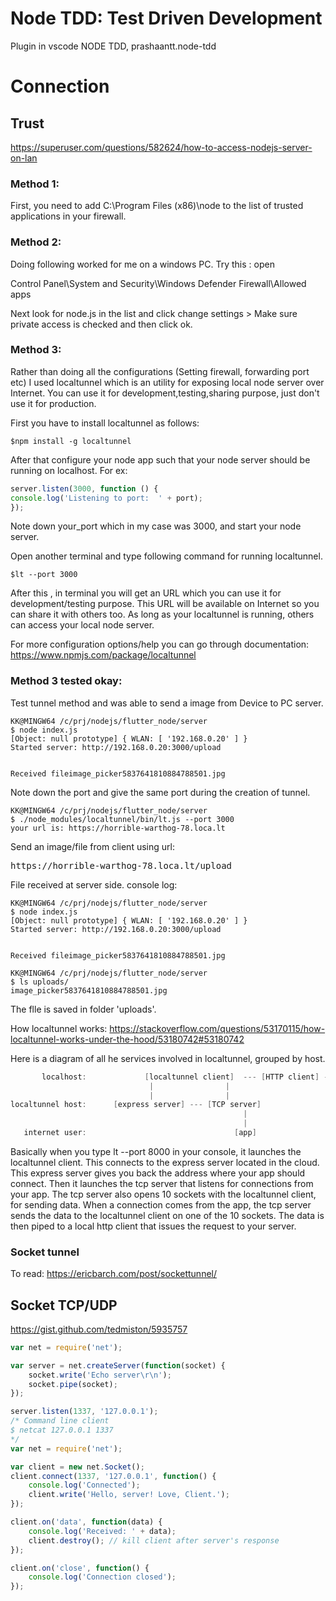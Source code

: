 
# Node TDD: Test Driven Development

Plugin in vscode NODE TDD, prashaantt.node-tdd

# Connection
## Trust 

https://superuser.com/questions/582624/how-to-access-nodejs-server-on-lan

### Method 1: 
First, you need to add C:\Program Files (x86)\node to the list of trusted applications in your firewall.

### Method 2: 
Doing following worked for me on a windows PC. Try this : open

Control Panel\System and Security\Windows Defender Firewall\Allowed apps

Next look for node.js in the list and click change settings > Make sure private access is checked and then click ok.

### Method 3:
Rather than doing all the configurations (Setting firewall, forwarding port etc) I used localtunnel which is an utility for exposing local node server over Internet. You can use it for development,testing,sharing purpose, just don't use it for production.

First you have to install localtunnel as follows:
```console
$npm install -g localtunnel
```
After that configure your node app such that your node server should be running on localhost. For ex:
```javascript
server.listen(3000, function () {
console.log('Listening to port:  ' + port);
});
```
Note down your_port which in my case was 3000, and start your node server.

Open another terminal and type following command for running localtunnel.

```console
$lt --port 3000
```
After this , in terminal you will get an URL which you can use it for development/testing purpose. This URL will be available on Internet so you can share it with others too. As long as your localtunnel is running, others can access your local node server.

For more configuration options/help you can go through documentation: https://www.npmjs.com/package/localtunnel

### Method 3 tested okay:
Test tunnel method and was able to send a image from Device to PC server.

```console
KK@MINGW64 /c/prj/nodejs/flutter_node/server
$ node index.js
[Object: null prototype] { WLAN: [ '192.168.0.20' ] }
Started server: http://192.168.0.20:3000/upload


Received fileimage_picker5837641810884788501.jpg
```
Note down the port and give the same port during the creation of tunnel.

```console
KK@MINGW64 /c/prj/nodejs/flutter_node/server
$ ./node_modules/localtunnel/bin/lt.js --port 3000
your url is: https://horrible-warthog-78.loca.lt
```

Send an image/file from client using url:
<pre>
https://horrible-warthog-78.loca.lt/upload
</pre>

File received at server side. console log:

```console
KK@MINGW64 /c/prj/nodejs/flutter_node/server
$ node index.js
[Object: null prototype] { WLAN: [ '192.168.0.20' ] }
Started server: http://192.168.0.20:3000/upload


Received fileimage_picker5837641810884788501.jpg
```

```Console
KK@MINGW64 /c/prj/nodejs/flutter_node/server
$ ls uploads/
image_picker5837641810884788501.jpg
```
The flle is saved in folder 'uploads'.

How localtunnel works: https://stackoverflow.com/questions/53170115/how-localtunnel-works-under-the-hood/53180742#53180742

Here is a diagram of all he services involved in localtunnel, grouped by host.
```java
       localhost:             [localtunnel client]  --- [HTTP client] --- [your server]
                               |                |  
                               |                | 
localtunnel host:      [express server] --- [TCP server]
                                                    |
                                                    |
   internet user:                                 [app]
```  
Basically when you type lt --port 8000 in your console, it launches the localtunnel client. This connects to the express server located in the cloud. This express server gives you back the address where your app should connect. Then it launches the tcp server that listens for connections from your app. The tcp server also opens 10 sockets with the localtunnel client, for sending data. When a connection comes from the app, the tcp server sends the data to the localtunnel client on one of the 10 sockets. The data is then piped to a local http client that issues the request to your server.

### Socket tunnel

To read: https://ericbarch.com/post/sockettunnel/

## Socket TCP/UDP

https://gist.github.com/tedmiston/5935757

```js
var net = require('net');

var server = net.createServer(function(socket) {
	socket.write('Echo server\r\n');
	socket.pipe(socket);
});

server.listen(1337, '127.0.0.1');
/* Command line client
$ netcat 127.0.0.1 1337
*/
var net = require('net');

var client = new net.Socket();
client.connect(1337, '127.0.0.1', function() {
	console.log('Connected');
	client.write('Hello, server! Love, Client.');
});

client.on('data', function(data) {
	console.log('Received: ' + data);
	client.destroy(); // kill client after server's response
});

client.on('close', function() {
	console.log('Connection closed');
});

```
